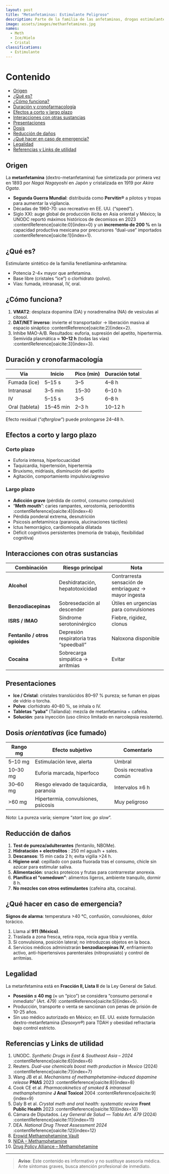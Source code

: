 ```yaml
---
layout: post
title: "Metanfetaminas: Estimulante Peligroso"
description: Parte de la familia de las anfetaminas, drogas estimulantes.
image: assets/images/methanfetamines.jpg
names:
  - Meth
  - Ice/Hielo
  - Cristal
classifications:
  - Estimulante
---
```


# Contenido

- [Origen](#origen)
- [¿Qué es?](#qué-es)
- [¿Cómo funciona?](#cómo-funciona)
- [Duración y cronofarmacología](#duración-y-cronofarmacología)
- [Efectos a corto y largo plazo](#efectos-a-corto-y-largo-plazo)
- [Interacciones con otras sustancias](#interacciones-con-otras-sustancias)
- [Presentaciones](#presentaciones)
- [Dosis](#dosis)
- [Reducción de daños](#reducción-de-daños)
- [¿Qué hacer en caso de emergencia?](#qué-hacer-en-caso-de-emergencia)
- [Legalidad](#legalidad)
- [Referencias y Links de utilidad](#referencias-y-links-de-utilidad)

## Origen  

La **metanfetamina** (dextro-metanfetamina) fue sintetizada por primera vez en 1893 por *Nagai Nagayoshi* en Japón y cristalizada en 1919 por *Akira Ogata*.  

- **Segunda Guerra Mundial**: distribuida como **Pervitin®** a pilotos y tropas para aumentar la vigilancia.  
- Décadas de 1960-70: uso recreativo en EE. UU. (“speed”).  
- Siglo XXI: auge global de producción ilícita en Asia oriental y México; la UNODC reportó máximos históricos de decomisos en 2023 :contentReference[oaicite:0]{index=0} y un **incremento de 200 %** en la capacidad productiva mexicana por precursores “dual-use” importados :contentReference[oaicite:1]{index=1}.

## ¿Qué es?  

Estimulante sintético de la familia fenetilamina-anfetamina:  

- Potencia 2-4× mayor que anfetamina.  
- Base libre (cristales “ice”) o clorhidrato (polvo).  
- Vías: fumada, intranasal, IV, oral.

## ¿Cómo funciona?  

1. **VMAT2**: desplaza dopamina (DA) y noradrenalina (NA) de vesículas al citosol.  
2. **DAT/NET inverso**: invierte el transportador → liberación masiva al espacio sináptico :contentReference[oaicite:2]{index=2}.  
3. Inhibe MAO-A/B. Resultados: euforia, supresión del apetito, hipertermia.  
Semivida plasmática ≈ **10–12 h** (todas las vías) :contentReference[oaicite:3]{index=3}.

## Duración y cronofarmacología  

| Vía              | Inicio | Pico (min) | Duración total |
|------------------|--------|------------|----------------|
| Fumada (ice)     | 5–15 s | 3–5        | 4–8 h |
| Intranasal       | 3–5 min| 15–30      | 6–10 h |
| IV               | 5–15 s | 3–5        | 6–8 h |
| Oral (tableta)   | 15–45 min| 2–3 h     | 10–12 h |

Efecto residual (“*afterglow*”) puede prolongarse 24–48 h.

## Efectos a corto y largo plazo  

### Corto plazo  

- Euforia intensa, hiperlocuacidad  
- Taquicardia, hipertensión, hipertermia  
- Bruxismo, midriasis, disminución del apetito  
- Agitación, comportamiento impulsivo/agresivo  

### Largo plazo  

- **Adicción grave** (pérdida de control, consumo compulsivo)  
- “**Meth mouth**”: caries rampantes, xerostomía, periodontitis :contentReference[oaicite:4]{index=4}  
- Pérdida ponderal extrema, desnutrición  
- Psicosis anfetamínica (paranoia, alucinaciones táctiles)  
- Ictus hemorrágico, cardiomiopatía dilatada  
- Déficit cognitivos persistentes (memoria de trabajo, flexibilidad cognitiva)

## Interacciones con otras sustancias  

| Combinación | Riesgo principal | Nota |
|-------------|-----------------|------|
| **Alcohol** | Deshidratación, hepatotoxicidad | Contrarresta sensación de embriaguez → mayor ingesta |
| **Benzodiacepinas** | Sobresedación al descender | Útiles en urgencias para convulsiones |
| **ISRS / IMAO** | Síndrome serotoninérgico | Fiebre, rigidez, clonus |
| **Fentanilo / otros opioides** | Depresión respiratoria tras “speedball” | Naloxona disponible |
| **Cocaína** | Sobrecarga simpática → arritmias | Evitar |

## Presentaciones  

- **Ice / Cristal**: cristales translúcidos 80–97 % pureza; se fuman en pipas de vidrio o torcha.  
- **Polvo**: clorhidrato 40–80 %, se inhala o IV.  
- **Tabletas “yaba”** (Tailandia): mezcla de metanfetamina + cafeína.  
- **Solución**: para inyección (uso clínico limitado en narcolepsia resistente).

## Dosis *orientativas* (ice fumado)  

| Rango mg | Efecto subjetivo | Comentario |
|----------|------------------|------------|
| 5–10 mg  | Estimulación leve, alerta | Umbral |
| 10–30 mg | Euforia marcada, hiperfoco | Dosis recreativa común |
| 30–60 mg | Riesgo elevado de taquicardia, paranoia | Intervalos ≥6 h |
| >60 mg   | Hipertermia, convulsiones, psicosis | Muy peligroso |

*Nota:* La pureza varía; siempre “*start low, go slow*”.

## Reducción de daños  

1. **Test de pureza/adulterantes** (fentanilo, NBOMe).  
2. **Hidratación + electrolitos** : 250 ml agua/h + sales.  
3. **Descansos**: 15 min cada 2 h; evita vigilia >24 h.  
4. **Higiene oral**: cepillado con pasta fluorada tras el consumo, chicle sin azúcar para estimular saliva.  
5. **Alimentación**: snacks proteicos y frutas para contrarrestar anorexia.  
6. **Planifica el “comedown”**: alimentos ligeros, ambiente tranquilo, dormir 8 h.  
7. **No mezcles con otros estimulantes** (cafeína alta, cocaína).

## ¿Qué hacer en caso de emergencia?  

**Signos de alarma**: temperatura >40 °C, confusión, convulsiones, dolor torácico.  

1. Llama al **911 (México)**.  
2. Traslada a zona fresca, retira ropa, rocía agua tibia y ventila.  
3. Si convulsiona, posición lateral; no introduzcas objetos en la boca.  
4. Servicios médicos administrarán **benzodiacepinas IV**, enfriamiento activo, anti-hipertensivos parenterales (nitroprusiato) y control de arritmias.

## Legalidad  

La metanfetamina está en **Fracción II, Lista II** de la Ley General de Salud.  

- **Posesión ≤ 40 mg** (≈ un “pico”) se considera “consumo personal e inmediato” (Art. 479) :contentReference[oaicite:5]{index=5}.  
- Producción, transporte o venta se sancionan con penas de prisión de 10-25 años.  
- Sin uso médico autorizado en México; en EE. UU. existe formulación dextro-metanfetamina (*Desoxyn®*) para TDAH y obesidad refractaria bajo control estricto.

## Referencias y Links de utilidad  

1. UNODC. *Synthetic Drugs in East & Southeast Asia – 2024* :contentReference[oaicite:6]{index=6}  
2. Reuters. *Dual-use chemicals boost meth production in Mexico* (2024) :contentReference[oaicite:7]{index=7}  
3. Wang JB et al. *Mechanisms of methamphetamine-induced dopamine release* **PNAS** 2023 :contentReference[oaicite:8]{index=8}  
4. Cook CE et al. *Pharmacokinetics of smoked & intranasal methamphetamine* **J Anal Toxicol** 2004 :contentReference[oaicite:9]{index=9}  
5. Daly B et al. *Crystal meth and oral health: systematic review* **Front Public Health** 2023 :contentReference[oaicite:10]{index=10}  
6. Cámara de Diputados. *Ley General de Salud — Tabla Art. 479* (2024) :contentReference[oaicite:11]{index=11}  
7. DEA. *National Drug Threat Assessment 2024* :contentReference[oaicite:12]{index=12}  
8. [Erowid Methamphetamine Vault](https://www.erowid.org/chemicals/meth/meth.shtml)  
9. [NIDA – Methamphetamine](https://www.drugabuse.gov/publications/research-reports/methamphetamine)  
10. [Drug Policy Alliance – Methamphetamine](https://drugpolicy.org/issues/methamphetamine)

---

> **Aviso**: Este contenido es informativo y no sustituye asesoría médica. Ante síntomas graves, busca atención profesional de inmediato.
